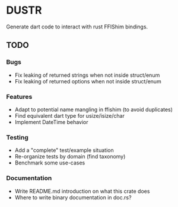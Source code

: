 # DUSTR

Generate dart code to interact with rust FFIShim bindings.

## TODO

### Bugs

 - Fix leaking of returned strings when not inside struct/enum
 - Fix leaking of returned options when not inside struct/enum

### Features

 - Adapt to potential name mangling in ffishim (to avoid duplicates)
 - Find equivalent dart type for usize/isize/char
 - Implement DateTime behavior

### Testing

 - Add a "complete" test/example situation
 - Re-organize tests by domain (find taxonomy)
 - Benchmark some use-cases

### Documentation

 - Write README.md introduction on what this crate does
 - Where to write binary documentation in doc.rs?
